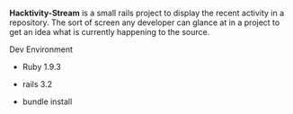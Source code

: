 **Hacktivity-Stream** is a small rails project to display the recent activity in a repository.  The sort of screen any developer can glance at in a project to get an idea what is currently happening to the source.

Dev Environment

* Ruby 1.9.3
* rails 3.2

* bundle install

